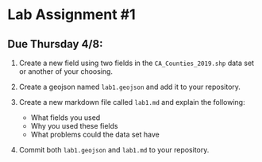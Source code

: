 # Lab Assignment #1
## Due Thursday 4/8:

1.  Create a new field using two fields in the `CA_Counties_2019.shp` data set or another of your choosing.

2. Create a geojson named `lab1.geojson` and add it to your repository.

3. Create a new markdown file called `lab1.md` and explain the following:
   -  What fields you used
   -  Why you used these fields
   -  What problems could the data set have
4. Commit both `lab1.geojson` and `lab1.md` to your repository.